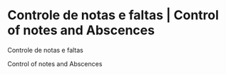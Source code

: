 # Controle de notas e faltas | Control of notes and Abscences

Controle de notas e faltas

Control of notes and Abscences

